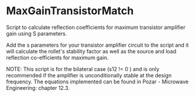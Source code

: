 # MaxGainTransistorMatch
Script to calculate reflection coefficients for maximum transistor amplifier gain using S parameters.

Add the s parameters for your transistor amplifier circuit to the script and it will calculate the rollet's stability factor as well as the source and load reflection co-efficients for maximum gain.

NOTE: This script is for the bilateral case (s12 != 0 ) and is only recommended if the amplifier is unconditionally stable at the design frequency. The equations implemented can be found in Pozar - Microwave Engineering: chapter 12.3.
